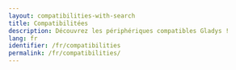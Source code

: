 ```yaml
---
layout: compatibilities-with-search
title: Compatibilitées
description: Découvrez les périphériques compatibles Gladys !
lang: fr
identifier: /fr/compatibilities
permalink: /fr/compatibilities/
---
```

